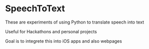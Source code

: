 # SpeechToText

These are experiments of using Python to translate speech into text

Useful for Hackathons and personal projects

Goal is to integrete this into iOS apps and also webpages
